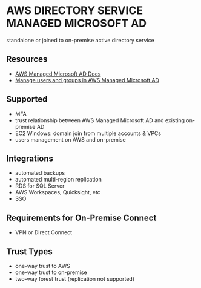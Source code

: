 # AWS DIRECTORY SERVICE MANAGED MICROSOFT AD
standalone or joined to on-premise active directory service

## Resources
- [AWS Managed Microsoft AD Docs](https://docs.aws.amazon.com/directoryservice/latest/admin-guide/directory_microsoft_ad.html)
- [Manage users and groups in AWS Managed Microsoft AD](https://docs.aws.amazon.com/directoryservice/latest/admin-guide/ms_ad_manage_users_groups.html)

## Supported
- MFA
- trust relationship between AWS Managed Microsoft AD and existing on-premise AD
- EC2 Windows: domain join from multiple accounts & VPCs
- users management on AWS and on-premise

## Integrations
- automated backups
- automated multi-region replication
- RDS for SQL Server
- AWS Workspaces, Quicksight, etc
- SSO

## Requirements for On-Premise Connect
- VPN or Direct Connect

## Trust Types
- one-way trust to AWS
- one-way trust to on-premise
- two-way forest trust (replication not supported)